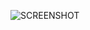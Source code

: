 ![SCREENSHOT](https://user-images.githubusercontent.com/58335946/100546051-c4e63500-3291-11eb-8118-db396b549aea.jpg)
